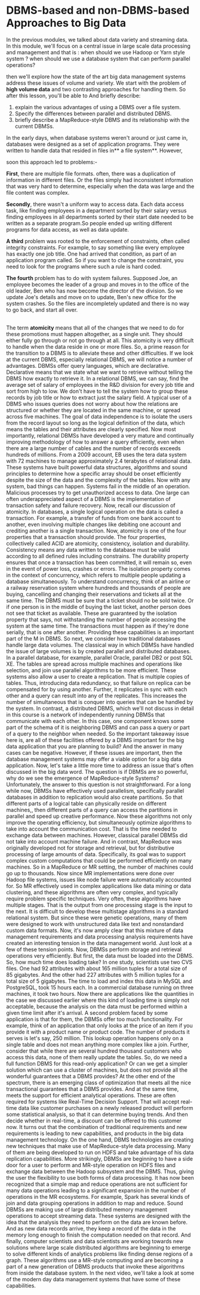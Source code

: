 # DBMS-based and non-DBMS-based Approaches to Big Data

In the previous modules, we talked about data variety and streaming data.
In this module, we'll focus on a central issue in large scale data processing and management and that is :
when should we use Hadoop or Yarn style system ?
when should we use a database system that can perform parallel operations?

then we'll explore how the state of the art big data management systems address these issues of volume and variety. We start with the problem of **high volume data** and two contrasting approaches for handling them. So after this lesson, you'll be able to And briefly describe:
1.   explain the various advantages of using a DBMS over a file system.
2.   Specify the differences between parallel and distributed DBMS.
3.   briefly describe a MapReduce-style DBMS and its relationship with the current DBMSs.


In the early days, when database systems weren't around or just came in, databases were designed as a set of application programs. 
They were written to handle data that resided in files in** a file system**. However, 

soon this approach led to problems:-

**First**, there are multiple file formats. often, there was a duplication of information in different files. Or the files simply had inconsistent information that was very hard to determine, especially when the data was large and the file content was complex.

**Secondly**, there wasn't a uniform way to access data. Each data access task, like finding employees in a department sorted by their salary versus finding employees in all departments sorted by their start date needed to be written as a separate program.So people ended up writing different programs for data access, as well as data update. 

**A third** problem was rooted to the enforcement of constraints, often called integrity constraints. For example, to say something like every
employee has exactly one job title. One had arrived that condition, as part of an application program called. So if you want to change the constraint, you need to look for the programs where such a rule is hard coded.

**The fourth** problem has to do with system failures. Supposed Joe, an employee becomes the leader of a group and moves in to the office of the old leader, Ben who has now become the director of the division. So we update Joe's details and move on to update, Ben's new office for the system crashes. So the files are incompletely updated and there is no way to go back, and start all over.

</br>The term **atomicity** means that all of the changes that we need to do for these promotions must happen altogether,
as a single unit. They should either fully go through or not go through at all. This atomicity is very difficult to handle
when the data reside in one or more files. So, a prime reason for the transition to a DBMS is to alleviate these and other difficulties. If we look at the current DBMS, especially relational DBMS, we will notice a number of advantages. DBMSs offer query languages, which are declarative. 
Declarative means that we state what we want to retrieve without telling the DBMS how exactly to retrieve it. In a relational DBMS, we can say, find the average set of salary of employees in the R&D division for every job title and sort from high to low. We don't have to tell the system how to group these records by job title or how to extract just the salary field. A typical user of a DBMS who issues queries does not worry about how the relations are structured or whether they are located in the same machine, or spread across five machines. The goal of data independence is to
isolate the users from the record layout so long as the logical
definition of the data, which means the tables and
their attributes are clearly specified. Now most importantly, relational DBMSs
have developed a very mature and continually improving methodology of
how to answer a query efficiently, even when there are a large
number of cables and the number of records
exceeds hundreds of millions. 
From a 2009 account,
EB uses the tera data system with 72 machines to manage approximately
2.4 terabytes of relational data. These systems have built powerful
data structures, algorithms and sound principles to determine how
a specific array should be onset efficiently despite the size of the data
and the complexity of the tables. Now with any system,
bad things can happen. Systems fail in the middle
of an operation. Malicious processes try to get
unauthorized access to data. One large can often underappreciated
aspect of a DBMS is the implementation of transaction
safety and failure recovery. Now, recall our discussion of atomicity. In databases, a single logical operation
on the data is called a transaction. For example, a transfer of funds
from one bank account to another, even involving multiple changes
like debiting one account and crediting another is a single transaction. Now, atomicity is one of the four
properties that a transaction should provide. The four properties,
collectively called ACID are atomicity, consistency, isolation and durability. Consistency means any data
written to the database must be valid according to all defined
rules including constrains. The durability property ensures that
once a transaction has been committed, it will remain so, even in the event
of power loss, crashes or errors. The isolation property comes
in the context of concurrency, which refers to multiple people
updating a database simultaneously. To understand concurrency, think of
an airline or a railway reservation system where hundreds and thousands of
people are buying, cancelling and changing their reservations and
tickets all at the same time. The DBMS must be sure that
a ticket should no be sold twice. Or if one person is in the middle
of buying the last ticket, another person does not see
that ticket as available. These are guaranteed by
the isolation property that says, not withstanding the number of people
accessing the system at the same time. The transactions must happen as if they're
done serially, that is one after another. Providing these capabilities is
an important part of the M in DBMS. So next, we consider how traditional
databases handle large data volumes. The classical way in which DBMSs
have handled the issue of large volumes is by created parallel and
distributed databases. In a parallel database, for
example, parallel Oracle, parallel DB2 or post SQL XE. The tables are spread across multiple
machines and operations like selection, and join use parallel algorithms
to be more efficient. These systems also allow a user
to create a replication. That is multiple copies of tables. Thus, introducing data redundancy, so that failure on replica can be
compensated for by using another. Further, it replicates in
sync with each other and a query can result into
any of the replicates. This increases the number of simultaneous
that is conquer into queries that can be handled by the system. In contrast, a distributed DBMS, which
we'll not discuss in detail in this course is a network of independently running
DBMSs that communicate with each other. In this case, one component knows some
part of the schema of it is neighboring DBMS and can pass a query or part of
a query to the neighbor when needed. So the important takeaway issue here is, are all of these facilities
offered by a DBMS important for the big data application that
you are planning to build? And the answer in many
cases can be negative. However, if these issues are important,
then the database management systems may offer a viable option for
a big data application. Now, let's take a little more time to
address an issue that's often discussed in the big data word. The question is if DBMSs are so powerful, why do we see the emergence
of MapReduce-style Systems? Unfortunately, the answer to this
question is not straightforward. For a long while now, DBMSs have
effectively used parallelism, specifically parallel databases in addition to
replication would also create partitions. So that different parts of a logical
table can physically reside on different machines,, then different parts of a query
can access the partitions in parallel and speed up creative performance. Now these algorithms not only improve
the operating efficiency, but simultaneously optimize algorithms to
take into account the communication cost. That is the time needed to
exchange data between machines. However, classical parallel DBMSs did
not take into account machine failure. And in contrast, MapReduce was
originally developed not for storage and retrieval, but for distributive
processing of large amounts of data. Specifically, its goal was to support
complex custom computations that could be performed efficiently on many machines. So in a MapReduce or MR setting, the number of machines
could go up to thousands. Now since MR implementations were
done over Hadoop file systems, issues like node failure were
automatically accounted for. So MR effectively used in complex
applications like data mining or data clustering, and these algorithms
are often very complex, and typically require problem
specific techniques. Very often,
these algorithms have multiple stages. That is the output from one processing
stage is the input to the next. It is difficult to develop these
multistage algorithms in a standard relational system. But since these were genetic operations,
many of them were designed to work with unstructured data like text and
nonstandard custom data formats. Now, it's now amply clear that this
mixture of data management requirements and data processing analysis requirements
have created an interesting tension in the data management world. Just look at a few of
these tension points. Now, DBMSs perform storage and
retrieval operations very efficiently. But first,
the data must be loaded into the DBMS. So, how much time does loading take? In one study,
scientists use two CVS files. One had 92 attributes with
about 165 million tuples for a total size of 85 gigabytes. And the other had 227 attributes
with 5 million tuples for a total size of 5 gigabytes. The time to load and index this data in
MySQL and PostgreSQL, took 15 hours each. In a commercial database running on
three machines, it took two hours. Now there are applications like
the quantities in the case we discussed earlier where this kind of loading
time is simply not acceptable, because the analysis on
the data must be performed within a given time limit
after it's arrival. A second problem faced by
some application is that for them, the DBMSs offer
too much functionality. For example, think of an application
that only looks at the price of an item if you provide it with a product name or
product code. The number of products it serves
is let's say, 250 million. This lookup operation happens
only on a single table and does not mean anything
more complex like a join. Further, consider that while there
are several hundred thousand customers who access this data,
none of them really update the tables. So, do we need a full function DBMS for
this read-only application? Or can we get a simpler solution which
can use a cluster of machines, but does not provide all the wonderful
guarantees that a DBMS provides? At the other end of the spectrum,
there is an emerging class of optimization that meets all the nice transactional
guarantees that a DBMS provides. And at the same time, meets the support
for efficient analytical operations. These are often required for
systems like Real-Time Decision Support. That will accept real-time data like
customer purchases on a newly released product will perform some
statistical analysis, so that it can determine buying trends. And then decide whether in real-time, a discount can be offered
to this customer now. It turns out that the combination
of traditional requirements and new requirements is leading
to new capabilities, and products in the big data
management technology. On the one hand, DBMS technologies
are creating new techniques that make use of MapReduce-style data processing. Many of them are being
developed to run on HDFS and take advantage of his data
replication capabilities. More strikingly, DBMSs are beginning
to have a side door for a user to perform and
MR-style operation on HDFS files and exchange data between the Hadoop
subsystem and the DBMS. Thus, giving the user the flexibility
to use both forms of data processing. It has now been recognized
that a simple map and reduce operations are not sufficient for
many data operations leading to a significant expansion in the number
of operations in the MR ecosystems. For example,
Spark has several kinds of join and data grouping operations in
addition to map and reduce. Sound DBMSs are making use of large distributed memory management
operations to accept streaming data. These systems are designed with the idea
that the analysis they need to perform on the data are known before. And as new data records arrive,
they keep a record of the data in the memory long enough to finish
the computation needed on that record. And finally, computer scientists and data scientists are working
towards new solutions where large scale distributed algorithms
are beginning to emerge to solve different kinds of analytics problems like
finding dense regions of a graph. These algorithms use
a MR-style computing and are becoming a part of a new
generation of DBMS products that invoke these algorithms
from inside the database system. In the next video, we'll take a look at
some of the modern day data management systems that have some
of these capabilities.
